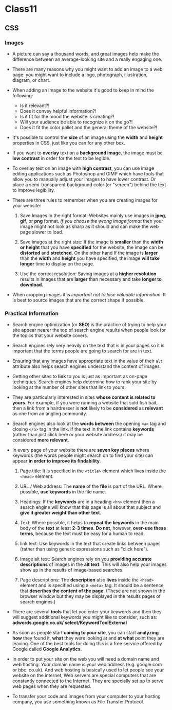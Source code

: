 # Class11

## CSS

### Images

* A picture can say a thousand words, and great images help make the difference between an average-looking site and a really engaging one.

* There are many reasons why you might want to add an image to a web page: you might want to include a logo, photograph, illustration, diagram, or chart.

* When adding an image to the website it's good to keep in mind the following:
  * Is it relevant?!
  * Does it convey helpful information?!
  * Is it fit for the mood the website is creating?!
  * Will your audience be able to recognize it on the go?!
  * Does it fit the color pallet and the general theme of the website?!

* It's possible to control the **size** of an image using the **width** and **height** properties in CSS, just like you can for any other box. 

* If you want to **overlay** text on a **background image**, the image must be **low contrast** in order for the text to be legible.

* To overlay text on an image with **high contrast**, you can use image editing applications such as Photoshop and GIMP which have tools that allow you to manually adjust your images to have lower contrast. Or place a semi-transparent background color (or "screen") behind the text to improve legibility.


* There are three rules to remember when you are creating images for your website:
  1. Save Images In the right format: Websites mainly use images in **jpeg**, **gif**, or **png** format. *If you choose the wrong image format* then your image might not look as sharp as it should and can make the web page slower to load.
  
  2. Save images at the right size:  If the image is **smaller** than the **width or height** that you have **specified** for the website, the image can be **distorted** and **stretched**. On the other hand If the image is **larger** than the **width** and **height** you have specified, the image **will take longer** time to display on the page.

  3. Use the correct resolution: Saving images at a **higher resolution** results in images that are **larger** than necessary and take **longer to download**.

* When cropping images it is *important not to lose valuable information*. It is best to source images that are the correct shape if possible.


### Practical Information

* Search engine optimization (or **SEO**) is the practice of trying to help your site appear nearer the top of search engine results when people look for the topics that your website covers.

* Search engines rely very heavily on the text that is in your pages so it is important that the terms people are going to search for are in text.

* Ensuring that any images have appropriate text in the value of their `alt` attribute also helps search engines understand the content of images.

* Getting other sites to **link** to you is just as important as on-page techniques. Search engines help determine how to rank your site by looking at the number of other sites that link to yours.

* They are particularly interested in sites **whose content is related to yours**. For example, if you were running a website that sold fish bait, then a link from a hairdresser is **not** likely to be **considered** as **relevant** as one from an angling community.

* Search engines also look at the **words between** the opening `<a>` tag and closing `</a>` tag in the link. If the text in the link contains **keywords** (rather than just click here or your website address) it may be considered **more relevant**.

* In every page of your website there are **seven key places** where keywords (the words people might search on to find your site) can appear **in order to improve its findability**.

  1. Page title: It is specified in the `<title>` element which lives inside the `<head>` element.

  2. URL / Web address: The **name** of the **file** is part of the URL. Where possible, **use keywords** in the file name.

  3. Headings: If the **keywords** are in a heading `<hn>` element then a search engine will know that this page is all about that subject and **give it greater weight than other text**.

  4. Text: Where possible, it helps to **repeat the keywords** in the main body of the **text** at least **2-3 times**. **Do not**, however, **over-use these terms**, because the text must be easy for a human to read.

  5. link text: Use keywords in the text that create links between pages (rather than using generic expressions such as "click here").

  6. Image alt text: Search engines rely on you **providing accurate descriptions** of images in the **alt text**. This will also help your images show up in the results of image-based searches.

  7.  Page descriptions: The **description** also **lives** inside the `<head>` element and is specified using a `<meta>` tag. It should be a sentence that **describes the content of the page**. (These are not shown in the browser window but they may be displayed in the results pages of search engines.)

* There are several **tools** that let you enter your keywords and then they will suggest additional keywords you might like to consider, such as: **adwords.google.co.uk/ select/KeywordToolExternal**

* As soon as people start **coming to your site**, you can start **analyzing** **how** they found it, **what** they were looking at and **at what** point they are leaving. One of the best tools for doing this is a free service offered by Google called **Google Analytics**.

* In order to put your site on the web you will need a domain name and web hosting. Your domain name is your web address (e.g. google.com or bbc. co.uk). And web hosting is basically used to let people see your website on the internet, Web servers are special computers that are constantly connected to the Internet. They are specially set up to serve web pages when they are requested.

* To transfer your code and images from your computer to your hosting company, you use something known as File Transfer Protocol.

